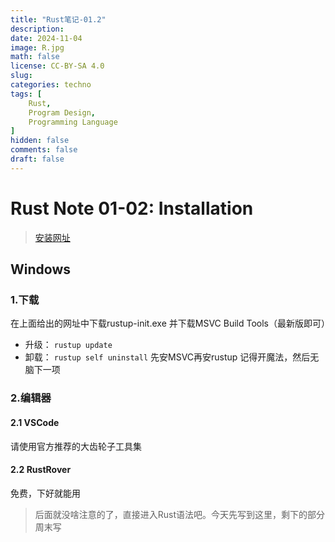 ```yaml
---
title: "Rust笔记-01.2"
description: 
date: 2024-11-04
image: R.jpg
math: false
license: CC-BY-SA 4.0
slug:
categories: techno
tags: [
    Rust,
    Program Design,
    Programming Language
]
hidden: false
comments: false
draft: false
---
```

# Rust Note 01-02: Installation
>[安装网址](https://www.rust-lang.org/tools/install)
## Windows
### 1.下载
在上面给出的网址中下载rustup-init.exe 并下载MSVC Build Tools（最新版即可）
- 升级： ```rustup update```
- 卸载： ```rustup self uninstall```
先安MSVC再安rustup
记得开魔法，然后无脑下一项
### 2.编辑器
#### 2.1 VSCode
请使用官方推荐的大齿轮子工具集
#### 2.2 RustRover
免费，下好就能用
>后面就没啥注意的了，直接进入Rust语法吧。今天先写到这里，剩下的部分周末写
